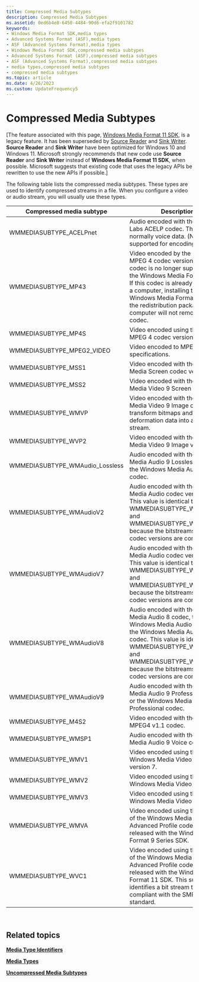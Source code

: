 ```yaml
---
title: Compressed Media Subtypes
description: Compressed Media Subtypes
ms.assetid: 0ed6b4e8-6450-4484-90d6-efa2f9101782
keywords:
- Windows Media Format SDK,media types
- Advanced Systems Format (ASF),media types
- ASF (Advanced Systems Format),media types
- Windows Media Format SDK,compressed media subtypes
- Advanced Systems Format (ASF),compressed media subtypes
- ASF (Advanced Systems Format),compressed media subtypes
- media types,compressed media subtypes
- compressed media subtypes
ms.topic: article
ms.date: 4/26/2023
ms.custom: UpdateFrequency5
---
```


# Compressed Media Subtypes

\[The feature associated with this page, [Windows Media Format 11 SDK](/windows/win32/wmformat/windows-media-format-11-sdk), is a legacy feature. It has been superseded by [Source Reader](/windows/win32/medfound/source-reader) and [Sink Writer](/windows/win32/medfound/sink-writer). **Source Reader** and **Sink Writer** have been optimized for Windows 10 and Windows 11. Microsoft strongly recommends that new code use **Source Reader** and **Sink Writer** instead of **Windows Media Format 11 SDK**, when possible. Microsoft suggests that existing code that uses the legacy APIs be rewritten to use the new APIs if possible.\]

The following table lists the compressed media subtypes. These types are used to identify compressed streams in a file. When you configure a video or audio stream, you will usually use these types.



| Compressed media subtype          | Description                                                                                                                                                                                                                                                                                 |
|-----------------------------------|---------------------------------------------------------------------------------------------------------------------------------------------------------------------------------------------------------------------------------------------------------------------------------------------|
| WMMEDIASUBTYPE\_ACELPnet          | Audio encoded with the Sipro Labs ACELP codec. This audio is normally voice data. (No longer supported for encoding.)                                                                                                                                                                       |
| WMMEDIASUBTYPE\_MP43              | Video encoded by the Microsoft MPEG 4 codec version 3. This codec is no longer supported by the Windows Media Format SDK. If this codec is already installed on a computer, installing the Windows Media Format SDK or the redistribution package on a computer will not remove this codec. |
| WMMEDIASUBTYPE\_MP4S              | Video encoded using the ISO MPEG 4 codec version 1.                                                                                                                                                                                                                                         |
| WMMEDIASUBTYPE\_MPEG2\_VIDEO      | Video encoded to MPEG 2 specifications.                                                                                                                                                                                                                                                     |
| WMMEDIASUBTYPE\_MSS1              | Video encoded with the Windows Media Screen codec version 1.                                                                                                                                                                                                                                |
| WMMEDIASUBTYPE\_MSS2              | Video encoded with the Windows Media Video 9 Screen codec.                                                                                                                                                                                                                                  |
| WMMEDIASUBTYPE\_WMVP              | Video encoded with the Windows Media Video 9 Image codec to transform bitmaps and deformation data into a video stream.                                                                                                                                                                     |
| WMMEDIASUBTYPE\_WVP2              | Video encoded with the Windows Media Video 9 Image v2 codec.                                                                                                                                                                                                                                |
| WMMEDIASUBTYPE\_WMAudio\_Lossless | Audio encoded with the Windows Media Audio 9 Lossless codec or the Windows Media Audio 9.1 codec.                                                                                                                                                                                           |
| WMMEDIASUBTYPE\_WMAudioV2         | Audio encoded with the Windows Media Audio codec version 2. This value is identical to WMMEDIASUBTYPE\_WMAudioV7 and WMMEDIASUBTYPE\_WMAudioV8, because the bitstreams for these codec versions are compatible.                                                                             |
| WMMEDIASUBTYPE\_WMAudioV7         | Audio encoded with the Windows Media Audio codec version 7. This value is identical to WMMEDIASUBTYPE\_WMAudioV2 and WMMEDIASUBTYPE\_WMAudioV8, because the bitstreams for these codec versions are compatible.                                                                             |
| WMMEDIASUBTYPE\_WMAudioV8         | Audio encoded with the Windows Media Audio 8 codec, the Windows Media Audio 9 codec, or the Windows Media Audio 9.1 codec. This value is identical to WMMEDIASUBTYPE\_WMAudioV2 and WMMEDIASUBTYPE\_WMAudioV7, because the bitstreams for these codec versions are compatible.              |
| WMMEDIASUBTYPE\_WMAudioV9         | Audio encoded with the Windows Media Audio 9 Professional codec or the Windows Media Audio 9.1 Professional codec.                                                                                                                                                                          |
| WMMEDIASUBTYPE\_M4S2              | Video encoded with the ISO MPEG4 v1.1 codec.                                                                                                                                                                                                                                                |
| WMMEDIASUBTYPE\_WMSP1             | Audio encoded with the Windows Media Audio 9 Voice codec.                                                                                                                                                                                                                                   |
| WMMEDIASUBTYPE\_WMV1              | Video encoded using the Windows Media Video codec version 7.                                                                                                                                                                                                                                |
| WMMEDIASUBTYPE\_WMV2              | Video encoded using the Windows Media Video 8 codec.                                                                                                                                                                                                                                        |
| WMMEDIASUBTYPE\_WMV3              | Video encoded using the Windows Media Video 9 codec.                                                                                                                                                                                                                                        |
| WMMEDIASUBTYPE\_WMVA              | Video encoded using the version of the Windows Media Video 9 Advanced Profile codec that was released with the Windows Media Format 9 Series SDK.                                                                                                                                           |
| WMMEDIASUBTYPE\_WVC1              | Video encoded using the version of the Windows Media Video 9 Advanced Profile codec that was released with the Windows Media Format 11 SDK. This subtype identifies a bit stream that is compliant with the SMPTE VC-1 standard.                                                            |



 

## Related topics

<dl> <dt>

[**Media Type Identifiers**](media-type-identifiers.md)
</dt> <dt>

[**Media Types**](media-types.md)
</dt> <dt>

[**Uncompressed Media Subtypes**](uncompressed-media-subtypes.md)
</dt> </dl>

 

 





